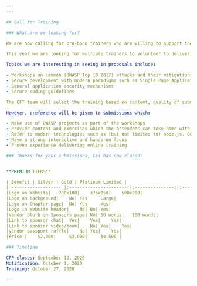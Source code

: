 ```yaml
---
---

## Call for Training

### What are we looking for? 

We are now calling for pro-bono trainers who are willing to support the Israeli (and international) AppSec community and submit proposals to deliver this training.

This year we are looking for multiple trainers to volunteer to deliver, hands-on, workshop-style, virtual training in English lasting between 1.5 and 3 hours rather than a full day of training. The training will potentially be dual track and whilst primarilly aimed at the Israeli application security community, will also be open to International attendees as well. 

Topics we are interesting in seeing in proposals include:

- Workshops on common (OWASP Top 10 2017) attacks and their mitigations
- Secure development with modern paradigms such as Single Page Applications and WebSockets.
- General application security mechanisms
- Secure coding guidelines

The CFT team will select the training based on content, quality of submission, and expertise of trainer(s), and are completely independent of any vendor or sponsor support. 

However, preference will be given to submissions which:

- Make use of OWASP projects as part of the workshops
- Provide content and exercises which the attendees can take home with them
- Refer to modern technologies such as (but not limited to) node.js, Go, Python, Scala
- Have a strong interactive and hands-on focus
- Proven experience delivering online training

### Thanks for your submissions, CFT has now closed!


**PREMIUM TIERS**

| Benefit | Silver | Gold | Platinum Limited |
| ------------------- |:----------------------:|:---------------:|:--------------:|
|Logo on Website|   280x100|    375x150|    500x200|
|Logo on background|    No| Yes|    Large|
|Logo on Chapter page|  No| Yes|    Yes|
|Logo in Website header|    No| No| Yes|
|Vendor blurb on Sponsors page| No| 50 words|   100 words|
|Link to sponsor chat|  Yes|    Yes|    Yes|
|Link to sponsor video/zoom|    No| Yes|    Yes|
|Vendor passport raffle|    No| Yes|    Yes|        
|Price:|    $2,000|     $3,000|     $4,500 |

### Timeline 

CFP closes: September 19, 2020  
Notification: October 1, 2020   
Training: October 27, 2020  

---
```


